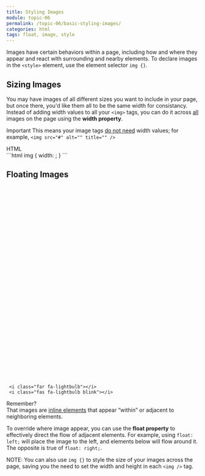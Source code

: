 ```yaml
---
title: Styling Images
module: topic-06
permalink: /topic-06/basic-styling-images/
categories: html
tags: float, image, style
---
```


<div class="divider-heading"></div>

Images have certain behaviors within a page, including how and where they appear and react with surrounding and nearby elements. To declare images in the `<style>` element, use the element selector `img {}`.

## Sizing Images
You may have images of all different sizes you want to include in your page, but once there, you'd like them all to be the same width for consistancy. Instead of adding width values to all your `<img>` tags, you can do it across <u>all</u> images on the page using the **width property**.

<span class="label label-danger">Important</span> This means your image tags <u>do not need</u> width values; for example, `<img src="#" alt="" title="" />`

<div id="code-heading">HTML</div>
```html
img {
  width: ;
}
```


## Floating Images
<div class="container-row">
  <div class="lightbulb">
     <svg viewBox='0 0 64 64'>
       <g>
         <line x1='32' y1='16' x2='32' y2='0' />
         <line x1='41.40' y1='19.05' x2='50.80' y2='6.11' />
         <line x1='47.21' y1='27.05' x2='62.43' y2='22.11' />
         <line x1='47.21' y1='36.94' x2='62.43' y2='41.88' />
         <line x1='16.78' y1='36.94' x2='1.56' y2='41.88' />
         <line x1='16.78' y1='27.05' x2='1.56' y2='22.11' />
         <line x1='22.59' y1='19.05' x2='13.19' y2='6.11' />
       </g>
     </svg>

     <i class="far fa-lightbulb"></i>
     <i class="fas fa-lightbulb blink"></i>
  </div>
  <p><span class="remember-text">Remember?</span><br/>
  That images are <a href="../../topic-05/extra-markup/" target="_blank">inline elements</a> that appear “within” or adjacent to neighboring elements.</p>
</div>


To override where image appear, you can use the **float property** to effectively direct the flow of adjacent elements. For example, using `float: left;` will place the image to the left, and elements below will flow around it. The opposite is true of `float: right;`.

<span class="label label-info">NOTE:</span> You can also use `img {}` to style the size of your images across the page, saving you the need to set the width and height in each `<img />` tag.

<div class="codepen-embed">
  <p data-height="400" data-theme-id="30567" data-slug-hash="bveMWm" data-default-tab="html,result" data-user="Media-Ed-Online" data-embed-version="2" data-pen-title="bveMWm" class="codepen"></p>
</div>
